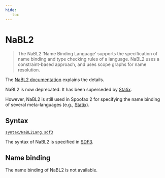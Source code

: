 ```yaml
---
hide:
  -toc
---
```


# NaBL2

> The NaBL2 ‘Name Binding Language’ supports the specification of name binding and type checking rules of a language.
> NaBL2 uses a constraint-based approach, and uses scope graphs for name resolution.

The [NaBL2 documentation][NaBL2] explains the details.

NaBL2 is now deprecated. It has been superseded by [Statix].

However, NaBL2 is still used in Spoofax 2 for specifying the name binding of several meta-languages
(e.g., [Statix]).

## Syntax

[`syntax/NaBL2Lang.sdf3`](syntax/NaBL2Lang.sdf3.md)

The syntax of NaBL2 is specified in [SDF3].

## Name binding

The name binding of NaBL2 is not available.


[NaBL]: https://www.metaborg.org/en/latest/source/langdev/meta/lang/nabl2/nabl.html
[NaBL2]: https://www.metaborg.org/en/latest/source/langdev/meta/lang/nabl2/index.html
[SDF3]: https://spoofax.dev/references/sdf3/
[Statix]: https://spoofax.dev/references/statix/
